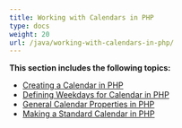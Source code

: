 ```yaml
---
title: Working with Calendars in PHP
type: docs
weight: 20
url: /java/working-with-calendars-in-php/
---
```


**This section includes the following topics:**

- [Creating a Calendar in PHP](/tasks/java/creating-a-calendar-in-php-html/)
- [Defining Weekdays for Calendar in PHP](/tasks/java/defining-weekdays-for-calendar-in-php-html/)
- [General Calendar Properties in PHP](/tasks/java/general-calendar-properties-in-php-html/)
- [Making a Standard Calendar in PHP](/tasks/java/making-a-standard-calendar-in-php-html/)
